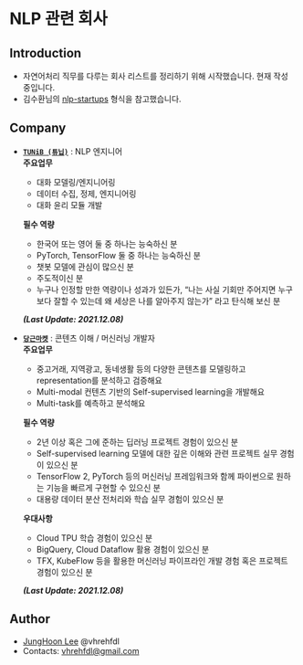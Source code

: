 # NLP 관련 회사
  
## Introduction
- 자연어처리 직무를 다루는 회사 리스트를 정리하기 위해 시작했습니다. 현재 작성 중입니다.
- 김수환님의 [nlp-startups](https://github.com/sooftware/k-startups?fbclid=IwAR252_GBSgCV2n3xRnVWWNRnd-Sw1KBVeV_iW9v3E1Niqem8eU0bHf83CWY) 형식을 참고했습니다.
  
## Company
- [**`TUNiB (튜닙)`**](http://www.tunib.ai/) : NLP 엔지니어  
  **주요업무**  
  - 대화 모델링/엔지니어링
  - 데이터 수집, 정제, 엔지니어링
  - 대화 윤리 모듈 개발

  **필수 역량**
  -  한국어 또는 영어 둘 중 하나는 능숙하신 분
  -  PyTorch, TensorFlow 둘 중 하나는 능숙하신 분
  -  챗봇 모델에 관심이 많으신 분
  -  주도적이신 분
  -  누구나 인정할 만한 역량이나 성과가 있든가, “나는 사실 기회만 주어지면 누구보다 잘할 수 있는데 왜 세상은 나를 알아주지 않는가” 라고 탄식해 보신 분  

  ***(Last Update: 2021.12.08)***    
 
- [**`당근마켓`**](https://team.daangn.com/jobs/4531418003/) : 콘텐츠 이해 / 머신러닝 개발자   
  **주요업무**  
  - 중고거래, 지역광고, 동네생활 등의 다양한 콘텐츠를 모델링하고 representation를 분석하고 검증해요
  - Multi-modal 컨텐츠 기반의 Self-supervised learning을 개발해요
  - Multi-task를 예측하고 분석해요

  **필수 역량**
  -  2년 이상 혹은 그에 준하는 딥러닝 프로젝트 경험이 있으신 분
  -  Self-supervised learning 모델에 대한 깊은 이해와 관련 프로젝트 실무 경험이 있으신 분
  -  TensorFlow 2, PyTorch 등의 머신러닝 프레임워크와 함께 파이썬으로 원하는 기능을 빠르게 구현할 수 있으신 분
  -  대용량 데이터 분산 전처리와 학습 실무 경험이 있으신 분

  **우대사항**
  -  Cloud TPU 학습 경험이 있으신 분
  -  BigQuery, Cloud Dataflow 활용 경험이 있으신 분
  -  TFX, KubeFlow 등을 활용한 머신러닝 파이프라인 개발 경험 혹은 프로젝트 경험이 있으신 분  
  
  ***(Last Update: 2021.12.08)***   
  
  
## Author

- [JungHoon Lee](https://github.com/vhrehfdl) @vhrehfdl
- Contacts: vhrehfdl@gmail.com
